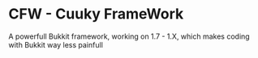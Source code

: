 # CFW - Cuuky FrameWork
A powerfull Bukkit framework, working on 1.7 - 1.X, which makes coding with Bukkit way less painfull
